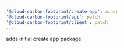 ```yaml
---
'@cloud-carbon-footprint/create-app': minor
'@cloud-carbon-footprint/api': patch
'@cloud-carbon-footprint/client': patch
---
```


adds initial create app package
